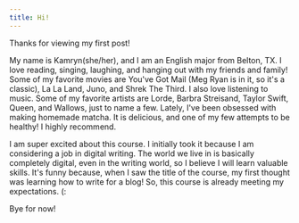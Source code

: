 ```yaml
---
title: Hi!
---
```


Thanks for viewing my first post!

My name is Kamryn(she/her), and I am an English major from Belton, TX. I love reading, singing, laughing, and hanging out with my friends and family! Some of my favorite movies are You've Got Mail (Meg Ryan is in it, so it's a classic), La La Land, Juno, and Shrek The Third. I also love listening to music. Some of my favorite artists are Lorde, Barbra Streisand, Taylor Swift, Queen, and Wallows, just to name a few.
Lately, I've been obsessed with making homemade matcha. It is delicious, and one of my few attempts to be healthy! I highly recommend. 

I am super excited about this course. I initially took it because I am considering a job in digital writing. The world we live in is basically completely digital, even in the writing world, so I believe I will learn valuable skills. It's funny because, when I saw the title of the course, my first thought was learning how to write for a blog! So, this course is already meeting my expectations. (: 

Bye for now!
